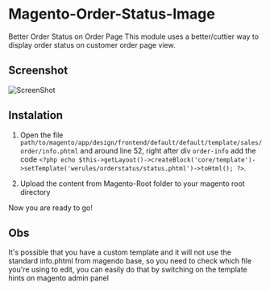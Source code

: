 Magento-Order-Status-Image
==========================
Better Order Status on Order Page
This module uses a better/cuttier way to display order status on customer order page view.

## Screenshot

![ScreenShot](https://raw.githubusercontent.com/blopa/Magento-Order-Status-Image/master/screenshot/screenshot.jpg)

## Instalation

1. Open the file ```path/to/magento/app/design/frontend/default/default/template/sales/order/info.phtml``` and around line 52, right after div ```order-info``` add the code ```<?php echo $this->getLayout()->createBlock('core/template')->setTemplate('werules/orderstatus/status.phtml')->toHtml(); ?>```.

2. Upload the content from Magento-Root folder to your magento root directory 

Now you are ready to go!

## Obs

It's possible that you have a custom template and it will not use the standard info.phtml from magendo base, so you need to check which file you're using to edit, you can easily do that by switching on the template hints on magento admin panel